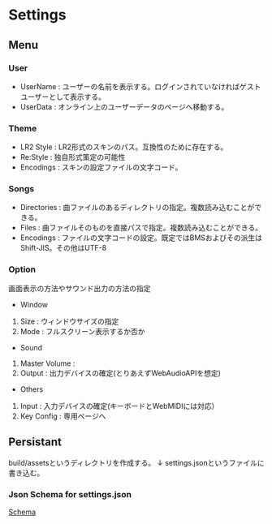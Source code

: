 # Settings

## Menu

### User

* UserName : ユーザーの名前を表示する。ログインされていなければゲストユーザーとして表示する。
* UserData : オンライン上のユーザーデータのページへ移動する。

### Theme

* LR2 Style : LR2形式のスキンのパス。互換性のために存在する。
* Re:Style : 独自形式策定の可能性
* Encodings : スキンの設定ファイルの文字コード。

### Songs

* Directories : 曲ファイルのあるディレクトリの指定。複数読み込むことができる。
* Files : 曲ファイルそのものを直接パスで指定。複数読み込むことができる。
* Encodings : ファイルの文字コードの設定。既定ではBMSおよびその派生はShift-JIS。その他はUTF-8

### Option

画面表示の方法やサウンド出力の方法の指定

* Window
 1. Size : ウィンドウサイズの指定
 1. Mode : フルスクリーン表示するか否か

* Sound
 1. Master Volume : 
 1. Output : 出力デバイスの確定(とりあえずWebAudioAPIを想定)

* Others
 1. Input : 入力デバイスの確定(キーボードとWebMIDIには対応）
 1. Key Config : 専用ページへ 


## Persistant

build/assetsというディレクトリを作成する。
↓
settings.jsonというファイルに書き込む。

### Json Schema for settings.json

[Schema](./settings-schema.json)
